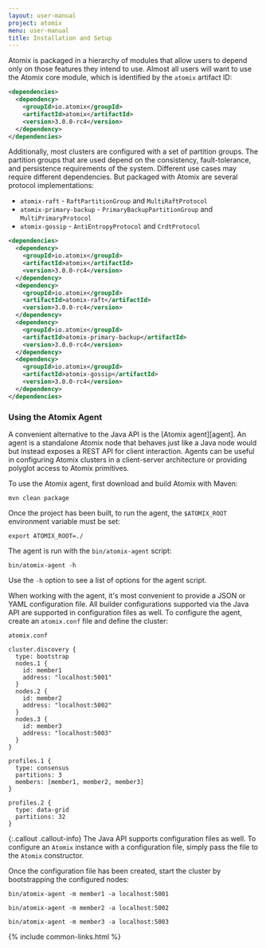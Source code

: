 ```yaml
---
layout: user-manual
project: atomix
menu: user-manual
title: Installation and Setup
---
```


Atomix is packaged in a hierarchy of modules that allow users to depend only on those features they intend to use. Almost all users will want to use the Atomix core module, which is identified by the `atomix` artifact ID:

```xml
<dependencies>
  <dependency>
    <groupId>io.atomix</groupId>
    <artifactId>atomix</artifactId>
    <version>3.0.0-rc4</version>
  </dependency>
</dependencies>
```

Additionally, most clusters are configured with a set of partition groups. The partition groups that are used depend on the consistency, fault-tolerance, and persistence requirements of the system. Different use cases may require different dependencies. But packaged with Atomix are several protocol implementations:
* `atomix-raft` - `RaftPartitionGroup` and `MultiRaftProtocol`
* `atomix-primary-backup` - `PrimaryBackupPartitionGroup` and `MultiPrimaryProtocol`
* `atomix-gossip` - `AntiEntropyProtocol` and `CrdtProtocol`

```xml
<dependencies>
  <dependency>
    <groupId>io.atomix</groupId>
    <artifactId>atomix</artifactId>
    <version>3.0.0-rc4</version>
  </dependency>
  <dependency>
    <groupId>io.atomix</groupId>
    <artifactId>atomix-raft</artifactId>
    <version>3.0.0-rc4</version>
  </dependency>
  <dependency>
    <groupId>io.atomix</groupId>
    <artifactId>atomix-primary-backup</artifactId>
    <version>3.0.0-rc4</version>
  </dependency>
  <dependency>
    <groupId>io.atomix</groupId>
    <artifactId>atomix-gossip</artifactId>
    <version>3.0.0-rc4</version>
  </dependency>
</dependencies>
```

### Using the Atomix Agent

A convenient alternative to the Java API is the [Atomix agent][agent]. An agent is a standalone Atomix node that behaves just like a Java node would but instead exposes a REST API for client interaction. Agents can be useful in configuring Atomix clusters in a client-server architecture or providing polyglot access to Atomix primitives.

To use the Atomix agent, first download and build Atomix with Maven:

```
mvn clean package
```

Once the project has been built, to run the agent, the `$ATOMIX_ROOT` environment variable must be set:

```
export ATOMIX_ROOT=./
```

The agent is run with the `bin/atomix-agent` script:

```
bin/atomix-agent -h
```

Use the `-h` option to see a list of options for the agent script.

When working with the agent, it's most convenient to provide a JSON or YAML configuration file. All builder configurations supported via the Java API are supported in configuration files as well. To configure the agent, create an `atomix.conf` file and define the cluster:

`atomix.conf`

```
cluster.discovery {
  type: bootstrap
  nodes.1 {
    id: member1
    address: "localhost:5001"
  }
  nodes.2 {
    id: member2
    address: "localhost:5002"
  }
  nodes.3 {
    id: member3
    address: "localhost:5003"
  }
}

profiles.1 {
  type: consensus
  partitions: 3
  members: [member1, member2, member3]
}

profiles.2 {
  type: data-grid
  partitions: 32
}
```

{:.callout .callout-info}
The Java API supports configuration files as well. To configure an `Atomix` instance with a configuration file, simply pass the file to the `Atomix` constructor.

Once the configuration file has been created, start the cluster by bootstrapping the configured nodes:

```
bin/atomix-agent -m member1 -a localhost:5001
```

```
bin/atomix-agent -m member2 -a localhost:5002
```

```
bin/atomix-agent -m member3 -a localhost:5003
```

{% include common-links.html %}
